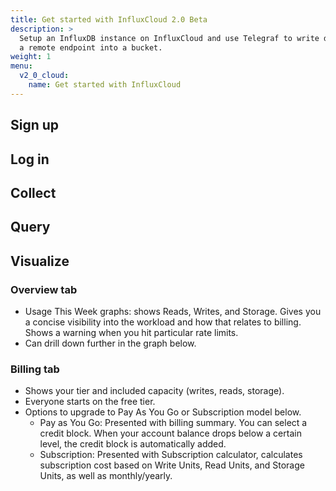 ```yaml
---
title: Get started with InfluxCloud 2.0 Beta
description: >
  Setup an InfluxDB instance on InfluxCloud and use Telegraf to write data from
  a remote endpoint into a bucket.
weight: 1
menu:
  v2_0_cloud:
    name: Get started with InfluxCloud
---
```


## Sign up

## Log in

## Collect

## Query

## Visualize




### Overview tab

* Usage This Week graphs: shows Reads, Writes, and Storage. Gives you a concise visibility into the workload and how that relates to billing. Shows a warning when you hit particular rate limits.
* Can drill down further in the graph below.


### Billing tab

* Shows your tier and included capacity (writes, reads, storage).
* Everyone starts on the free tier.
* Options to upgrade to Pay As You Go or Subscription model below.
  * Pay as You Go: Presented with billing summary. You can select a credit block. When your account balance drops below a certain level, the credit block is automatically added.
  * Subscription: Presented with Subscription calculator, calculates subscription cost based on Write Units, Read Units, and Storage Units, as well as monthly/yearly.
